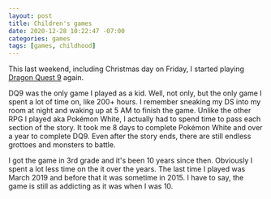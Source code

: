 ```yaml
---
layout: post
title: Children's games
date: 2020-12-28 10:22:47 -07:00
categories: games
tags: [games, childhood]
---
```

This last weekend, including Christmas day on Friday, I started playing [Dragon Quest 9](https://www.gamestop.com/video-games/more-platforms/nintendo-ds/games/products/dragon-quest-ix-sentinels-of-the-starry-skies/10077241.html) again.

DQ9 was the only game I played as a kid. Well, not only, but the only game I spent a lot of time on, like 200+ hours. I remember sneaking my DS into my room at night and waking up at 5 AM to finish the game. Unlike the other RPG I played aka Pokémon White, I actually had to spend time to pass each section of the story. It took me 8 days to complete Pokémon White and over a year to complete DQ9. Even after the story ends, there are still endless grottoes and monsters to battle.

I got the game in 3rd grade and it's been 10 years since then. Obviously I spent a lot less time on the it over the years. The last time I played was March 2019 and before that it was sometime in 2015. I have to say, the game is still as addicting as it was when I was 10.